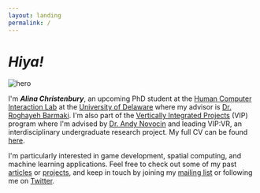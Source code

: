 ```yaml
---
layout: landing
permalink: /
---
```


# *Hiya!*

![hero](../assets/img/hero.jpg)

I'm __*Alina Christenbury*__, an upcoming PhD student at the [Human Computer Interaction Lab](https://sites.udel.edu/hci-lab/) at the [University of Delaware](https://www.udel.edu/) where my advisor is [Dr. Roghayeh Barmaki](https://sites.udel.edu/rlb/). I'm also part of the [Vertically Integrated Projects](https://vip.udel.edu/) (VIP) program where I'm advised by [Dr. Andy Novocin](http://andy.novocin.com/pro/) and leading VIP:VR, an interdisciplinary undergraduate research project. My full CV can be found [here](http://alinac.me/cv/).


I'm particularly interested in game development, spatial computing, and machine learning applications. Feel free to check out some of my past [articles](http://alinac.me/articles/) or [projects](http://alinac.me/articles/), and keep in touch by joining my [mailing list](http://alinac.me/subscribe) or following me on [Twitter](https://twitter.com/AlinaWithAFace).
